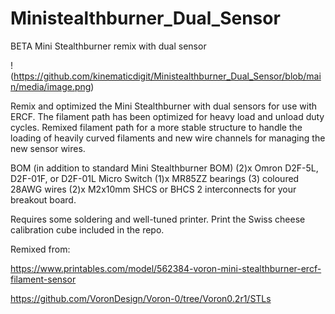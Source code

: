# Ministealthburner_Dual_Sensor
BETA Mini Stealthburner remix with dual sensor

!(https://github.com/kinematicdigit/Ministealthburner_Dual_Sensor/blob/main/media/image.png)

Remix and optimized the Mini Stealthburner with dual sensors for use with ERCF. The filament path has been optimized for heavy load and unload duty cycles. Remixed filament path for a more stable structure to handle the loading of heavily curved filaments and new wire channels for managing the new sensor wires.

BOM (in addition to standard Mini Stealthburner BOM)
(2)x Omron D2F-5L, D2F-01F, or D2F-01L Micro Switch
(1)x MR85ZZ bearings
(3) coloured 28AWG wires
(2)x M2x10mm SHCS or BHCS
2 interconnects for your breakout board.

Requires some soldering and well-tuned printer. Print the Swiss cheese calibration cube included in the repo.

Remixed from:

https://www.printables.com/model/562384-voron-mini-stealthburner-ercf-filament-sensor

https://github.com/VoronDesign/Voron-0/tree/Voron0.2r1/STLs


